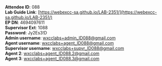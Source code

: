 
**Attendee ID**: 088  
**Lab Guide Link**: [https://webexcc-sa.github.io/LAB-2351/](https://webexcc-sa.github.io/LAB-2351/)  
**EP DN**: 4694097611  
**Supervisor Ext**: 1088  
**Password**: Jy2Es3!D  
**Admin username**: wxcclabs+admin_ID088@gmail.com  
**Agent username**: wxcclabs+agent_ID088@gmail.com  
**Supervisor username**: wxcclabs+supvr_ID088@gmail.com  
**Agent 2**: wxcclabs+agent_ID088.2@gmail.com  
**Agent 3**: wxcclabs+agent_ID088.3@gmail.com  
